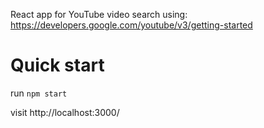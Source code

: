 React app for YouTube video search using: https://developers.google.com/youtube/v3/getting-started
# Quick start

run ```npm start```

visit http://localhost:3000/